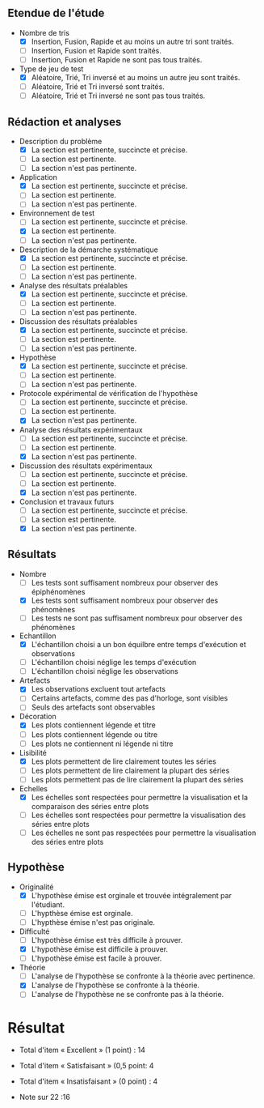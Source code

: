 ## Etendue de l'étude
- Nombre de tris
  - [x] Insertion, Fusion, Rapide et au moins un autre tri sont traités.
  - [ ] Insertion, Fusion et Rapide sont traités.
  - [ ] Insertion, Fusion et Rapide ne sont pas tous traités.
- Type de jeu de test
  - [x] Aléatoire, Trié, Tri inversé et au moins un autre jeu sont traités.
  - [ ] Aléatoire, Trié et Tri inversé sont traités.
  - [ ] Aléatoire, Trié et Tri inversé ne sont pas tous traités.
  
## Rédaction et analyses
- Description du problème
  - [x] La section est pertinente, succincte et précise.
  - [ ] La section est pertinente.
  - [ ] La section n'est pas pertinente.
- Application
  - [x] La section est pertinente, succincte et précise.
  - [ ] La section est pertinente.
  - [ ] La section n'est pas pertinente.
- Environnement de test
  - [ ] La section est pertinente, succincte et précise.
  - [x] La section est pertinente.
  - [ ] La section n'est pas pertinente.
- Description de la démarche systématique
  - [x] La section est pertinente, succincte et précise.
  - [ ] La section est pertinente.
  - [ ] La section n'est pas pertinente.			
- Analyse des résultats préalables
  - [x] La section est pertinente, succincte et précise.
  - [ ] La section est pertinente.
  - [ ] La section n'est pas pertinente.
- Discussion des résultats préalables
  - [x] La section est pertinente, succincte et précise.
  - [ ] La section est pertinente.
  - [ ] La section n'est pas pertinente.
- Hypothèse
  - [x] La section est pertinente, succincte et précise.
  - [ ] La section est pertinente.
  - [ ] La section n'est pas pertinente.
- Protocole expérimental de vérification de l'hypothèse
  - [ ] La section est pertinente, succincte et précise.
  - [ ] La section est pertinente.
  - [x] La section n'est pas pertinente.
- Analyse des résultats expérimentaux
  - [ ] La section est pertinente, succincte et précise.
  - [ ] La section est pertinente.
  - [x] La section n'est pas pertinente.
- Discussion des résultats expérimentaux
  - [ ] La section est pertinente, succincte et précise.
  - [ ] La section est pertinente.
  - [x] La section n'est pas pertinente.
- Conclusion et travaux futurs
  - [ ] La section est pertinente, succincte et précise.
  - [ ] La section est pertinente.
  - [x] La section n'est pas pertinente.

## Résultats 	
- Nombre
  - [ ] Les tests sont suffisament nombreux pour observer des épiphénomènes
  - [x] Les tests sont suffisament nombreux pour observer des phénomènes
  - [ ] Les tests ne sont pas suffisament nombreux pour observer des phénomènes
- Echantillon
  - [x] L'échantillon choisi a un bon équilbre entre temps d'exécution et observations
  - [ ] L'échantillon choisi néglige les temps d'exécution
  - [ ] L'échantillon choisi néglige les observations
- Artefacts		
  - [x] Les observations excluent tout artefacts		
  - [ ] Certains artefacts, comme des pas d'horloge, sont visibles
  - [ ]	Seuls des artefacts sont observables
- Décoration
  - [x] Les plots contiennent légende et titre
  - [ ]	Les plots contiennent légende ou titre
  - [ ]	Les plots ne contiennent ni légende ni titre
- Lisibilité
  - [x]	Les plots permettent de lire clairement toutes les séries
  - [ ]	Les plots permettent de lire clairement la plupart des séries
  - [ ]	Les plots permettent pas de lire clairement la plupart des séries
- Echelles
  - [x] Les échelles sont respectées pour permettre la visualisation et la comparaison des séries entre plots
  - [ ] Les échelles sont respectées pour permettre la visualisation des séries entre plots
  - [ ] Les échelles ne sont pas respectées pour permettre la visualisation des séries entre plots

## Hypothèse
- Originalité
  - [x] L'hypothèse émise est orginale et trouvée intégralement par l'étudiant.
  - [ ] L'hypthèse émise est orginale.
  - [ ] L'hypthèse émise n'est pas originale.
- Difficulté
  - [ ] L'hypothèse émise est très difficile à prouver.
  - [x]	L'hypothèse émise est difficile à prouver.
  - [ ]	L'hypothèse émise est facile à prouver.
- Théorie
  - [ ]	L'analyse de l'hypothèse se confronte à la théorie avec pertinence.
  - [x]	L'analyse de l'hypothèse se confronte à la théorie.
  - [ ]	L'analyse de l'hypothèse ne se confronte pas à la théorie.

# Résultat

- Total d'item « Excellent » (1 point) : 14
- Total d'item « Satisfaisant » (0,5 point: 4
- Total d'item « Insatisfaisant » (0 point) : 4

- Note sur 22 :16
